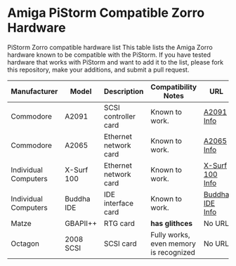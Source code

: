 # Amiga PiStorm Compatible Zorro Hardware

PiStorm Zorro compatible hardware list
This table lists the Amiga Zorro hardware known to be compatible with the PiStorm.
If you have tested hardware that works with PiStorm and want to add it to the list, please fork this repository, make your additions, and submit a pull request.


| **Manufacturer**    | **Model**                | **Description**                            | **Compatibility Notes**              | **URL**                               |
|---------------------|--------------------------|--------------------------------------------|--------------------------------------|---------------------------------------|
| Commodore           | A2091                    | SCSI controller card                       | Known to work.          | [A2091 Info](https://www.epsilonsworld.com/2023/12/amiga-500-with-amikit-12-pistorm-new.html)  |
| Commodore           | A2065                    | Ethernet network card                      | Known to work.                    | [A2065 Info](https://amitopia.com/emu68-1-0-changes-nothing-pistorm-is-alive/)  |
| Individual Computers| X-Surf 100               | Ethernet network card                      | Known to work.       | [X-Surf 100 Info](https://forum.icomp.de/index.php?thread/673-x-surf-100-and-tf534/) |
| Individual Computers| Buddha IDE               | IDE interface card                         | Known to work.                       | [Buddha IDE Info](https://forum.icomp.de/index.php?thread/673-x-surf-100-and-tf534/)     |
| Matze | GBAPII++               | RTG card                         | **has glithces**                       | No URL     |
| Octagon | 2008 SCSI               | SCSI card                         | Fully works, even memory is recognized                       | No URL     |

